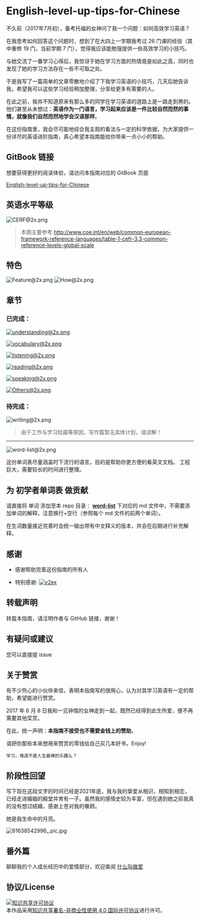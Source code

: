 # English-level-up-tips-for-Chinese

不久前（2017年7月初），备考托福的女神问了我一个问题：如何高效学习英语？

在我思考如何回答这个问题时，想到了在大四上一学期我考过 26 门课的经验（其中重修 19 门，当前学期 7 门），觉得我应该能勉强提供一些高效学习的小技巧。

与她交流了一番学习心得后，我惊讶于她在学习方面的热情竟是如此之高，同时也发现了她的学习方法存在一些不可取之处。

于是我写了一篇简单的文章零散地介绍了下我学习英语的小技巧，几天后她告诉我，希望我可以这些学习经验稍加整理，分享给更多有需要的人。

在此之前，我并不知道原来有那么多的同学在学习英语的道路上是一路走到黑的。
他们甚至从未想过：**英语作为一门语言，学习起来应该是一件比较自然而然的事情，就像我们自然而然地学会汉语那样**。

在这份指南里，我会尽可能地综合我主观的看法与一定的科学依据，为大家提供一份详尽的英语进阶指南，真心希望本指南能给你带来一点小小的帮助。

## GitBook 链接

想要获得更好的阅读体验，请访问本指南对应的 GitBook 页面

[English-level-up-tips-for-Chinese](https://byoungd.gitbook.io/english-level-up-tips/)

## 英语水平等级

![CERF@2x.png](assets/CEFR@2x.png)

> 本图主要参考 http://www.coe.int/en/web/common-european-framework-reference-languages/table-1-cefr-3.3-common-reference-levels-global-scale

## 特色

![Feature@2x.png](assets/Feature@2x.png)
![How@2x.png](assets/How@2x.png)

## 章节

### 已完成：

[![understanding@2x.png](assets/understanding@2x.png)](part-1/1-understanding.md)

[![vocabulary@2x.png](assets/vocabulary@2x.png)](part-1/2-vocabulary.md)

[![listening@2x.png](assets/listening@2x.png)](part-1/3-listening.md)

[![reading@2x.png](assets/reading@2x.png)](part-1/4-reading.md)

[![speaking@2x.png](assets/speaking@2x.png)](part-1/5-speaking.md)

[![Others@2x.png](assets/Others@2x.png)](part-2/x-misc.md)

### 待完成：

![writing@2x.png](assets/writing@2x.png)

> 由于工作与学习绘画等原因，写作篇暂无具体计划，请谅解！

---

![word-list@2x.png](assets/word-list@2x.png)

这份单词表尽量涵盖时下流行的语言，目的是帮助你更方便的看英文文档。
工程巨大，需要较长的时间进行整理。

## 为 初学者单词表 做贡献

请直接将 单词 添加至本 repo 目录： **[word-list](word-list)** 下对应的 md 文件中，不需要添加单词的解释，注意换行+空行（参照每个 md 文件的前两个单词）。

在生词数量接近完善时会统一输出带有中文释义的版本，并会在后期进行补充解释。

## 感谢

- 感谢帮助完善这份指南的所有人

- 特别感谢: [![v2ex](https://v2ex.assets.uxengine.net/site/logo@2x.png)](https://www.v2ex.com/)

## 转载声明

转载本指南，请注明作者与 GitHub 链接，谢谢！

## 有疑问或建议

您可以直接提 issue

## 关于赞赏

有不少热心的小伙伴来信，表明本指南写的很用心，认为对其学习英语有一定的帮助，希望能进行赞赏。

2017 年 6 月 8 日我和一见钟情的女神走到一起，既然已经得到此生所爱，便不再需要其他奖赏。

在此，统一声明：**本指南不接受也不需要金钱上的赞助**。

请把你那些本来想用来赞赏的零钱给自己买几本好书，Enjoy!

    学习，难道不是人生最棒的乐趣么？

## 阶段性回望

写下现在这段文字的时间已经是2021年底，我与我的挚爱从相识、相知到相恋，已经走进婚姻的殿堂并育有一子。虽然我的感情史较为丰富，但在遇到她之前我真的没有想过结婚，感谢上苍对我的眷顾。

她是我生命中的月亮。

![61638542996_.pic.jpg](https://s2.loli.net/2021/12/03/rqXUPsb384ilQhD.jpg)

## 番外篇

聊聊我的个人成长经历中的爱情部分，欢迎查阅 [什么叫做爱](https://www.zhihu.com/column/c_1447635258011660288)

## 协议/License

<a rel="license" href="http://creativecommons.org/licenses/by-nc/4.0/"><img alt="知识共享许可协议" style="border-width:0" src="https://i.creativecommons.org/l/by-nc/4.0/88x31.png" /></a><br />本作品采用<a rel="license" href="http://creativecommons.org/licenses/by-nc/4.0/">知识共享署名-非商业性使用 4.0 国际许可协议</a>进行许可。
